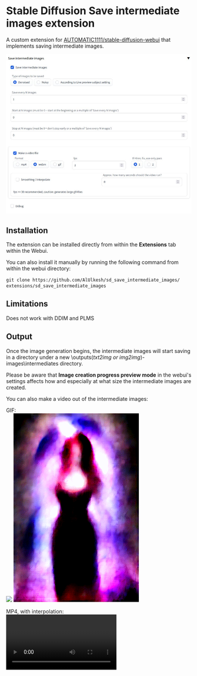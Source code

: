 # Stable Diffusion Save intermediate images extension 

A custom extension for [AUTOMATIC1111/stable-diffusion-webui](https://github.com/AUTOMATIC1111/stable-diffusion-webui) that implements saving intermediate images.

<img src="images/extension.jpg"/>

## Installation

The extension can be installed directly from within the **Extensions** tab within the Webui.

You can also install it manually by running the following command from within the webui directory:

	git clone https://github.com/AlUlkesh/sd_save_intermediate_images/ extensions/sd_save_intermediate_images

## Limitations
Does not work with DDIM and PLMS

## Output

Once the image generation begins, the intermediate images will start saving in a directory under a new \outputs\(*txt2img or img2img*)-images\intermediates directory.

Please be aware that **Image creation progress preview mode** in the webui's settings affects how and especially at what size the intermediate images are created.

You can also make a video out of the intermediate images:
<p>GIF:<br>
<img src="images/13655-sample.gif"/>
<img src="images/13642-sample.gif"/>
<p>MP4, with interpolation:<br>
<video src='https://user-images.githubusercontent.com/99896447/213034519-7b6ed42f-39d5-4994-a8b7-c85ec92bda84.mp4' autoplay loop></video>